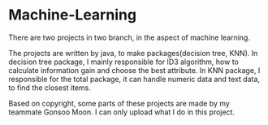 # Machine-Learning
There are two projects in two branch, in the aspect of machine learning.

The projects are written by java, to make packages(decision tree, KNN).
In decision tree package, I mainly responsible for ID3 algorithm, how to calculate information gain and choose the best attribute.
In KNN package, I responsible for the total package, it can handle numeric data and text data, to find the closest items.

Based on copyright, some parts of these projects are made by my teammate Gonsoo Moon. I can only upload what I do in this project.
